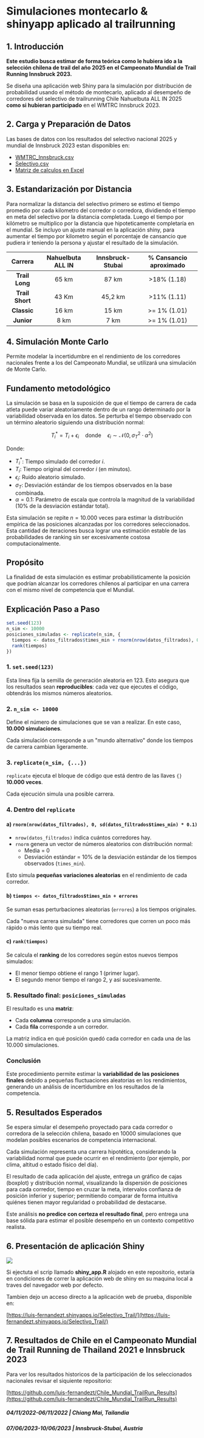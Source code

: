 # Simulaciones montecarlo & shinyapp aplicado al trailrunning

## 1. Introducción
 
**Este estudio busca estimar de forma teórica como le hubiera ido a la selección chilena de trail del año 2025 en el Campeonato Mundial de Trail Running Innsbruck 2023.**

Se diseña una aplicación web Shiny para la simulación por distribución de probabilidad usando el método de montecarlo, aplicado al desempeño de corredores del selectivo de trailrunning Chile Nahuelbuta ALL IN 2025 **como si hubieran participado** en el WMTRC Innsbruck 2023.

## 2. Carga y Preparación de Datos

Las bases de datos con los resultados del selectivo nacional 2025 y mundial de Innsbruck 2023 estan disponibles en:   

- [WMTRC_Innsbruck.csv](https://raw.githubusercontent.com/luis-fernandezt/Simulaciones-de-montecarlo-y-shinyapp-aplicado-al-trailrunning/refs/heads/main/data/WMTRC_Innsbruck.csv) 
- [Selectivo.csv](https://raw.githubusercontent.com/luis-fernandezt/Simulaciones-de-montecarlo-y-shinyapp-aplicado-al-trailrunning/refs/heads/main/data/Selectivo.csv)
- [Matriz de calculos en Excel](https://github.com/luis-fernandezt/Simulaciones-de-montecarlo-y-shinyapp-aplicado-al-trailrunning/raw/refs/heads/main/data/Selectivo_results.xlsx)

## 3. Estandarización por Distancia

Para normalizar la distancia del selectivo primero se estimo el tiempo promedio por cada kilometro del corredor o corredora, dividiendo el tiempo en meta del selectivo por la distancia completada. Luego el tiempo por kilómetro se multiplico por la distancia que hipoteticamente completaría en el mundial.
Se incluyo un ajuste manual en la aplicación shiny, para aumentar el tiempo por kilometro según el porcentaje de cansancio que pudiera ir teniendo la persona y ajustar el resultado de la simulación.

|   **Carrera**   | **Nahuelbuta ALL IN** | **Innsbruck-Stubai** | **% Cansancio aproximado** |
|:---------------:|:---------------------:|:--------------------:|:--------------------------:|
|  **Trail Long** |         65 km         |         87 km        |         >18% (1.18)        |
| **Trail Short** |         43 Km         |        45,2 km       |         >11% (1.11)        |
|   **Classic**   |         16 km         |         15 km        |        >= 1% (1.01)        |
|    **Junior**   |          8 km         |         7 km         |        >= 1% (1.01)        |

## 4. Simulación Monte Carlo

Permite modelar la incertidumbre en el rendimiento de los corredores nacionales frente a los del Campeonato Mundial, se utilizará una simulación de Monte Carlo.

## Fundamento metodológico

La simulación se basa en la suposición de que el tiempo de carrera de cada atleta puede variar aleatoriamente dentro de un rango determinado por la variabilidad observada en los datos. Se perturba el tiempo observado con un término aleatorio siguiendo una distribución normal:

$$
T^*_i = T_i + \epsilon_i \quad \text{donde} \quad \epsilon_i \sim \mathcal{N}(0, \sigma_T^2 \cdot \alpha^2)
$$

Donde:

- $T^*_i$: Tiempo simulado del corredor $i$.
- $T_i$: Tiempo original del corredor $i$ (en minutos).
- $\epsilon_i$: Ruido aleatorio simulado.
- $\sigma_T$: Desviación estándar de los tiempos observados en la base combinada.
- $\alpha = 0.1$: Parámetro de escala que controla la magnitud de la variabilidad (10% de la desviación estándar total).


Esta simulación se repite $n = 10.000$ veces para estimar la distribución empírica de las posiciones alcanzadas por los corredores seleccionados. Esta cantidad de iteraciones busca lograr una estimación estable de las probabilidades de ranking sin ser excesivamente costosa computacionalmente.

## Propósito

La finalidad de esta simulación es estimar probabilísticamente la posición que podrían alcanzar los corredores chilenos al participar en una carrera con el mismo nivel de competencia que el Mundial.

## Explicación Paso a Paso

```r
set.seed(123)
n_sim <- 10000
posiciones_simuladas <- replicate(n_sim, {
  tiempos <- datos_filtrados$times_min + rnorm(nrow(datos_filtrados), 0, sd(datos_filtrados$times_min) * 0.1)
  rank(tiempos)
})
```

### 1. `set.seed(123)`

Esta línea fija la semilla de generación aleatoria en 123.
Esto asegura que los resultados sean **reproducibles**: cada vez que ejecutes el código, obtendrás los mismos números aleatorios.

### 2. `n_sim <- 10000`

Define el número de simulaciones que se van a realizar.
En este caso, **10.000 simulaciones**.

Cada simulación corresponde a un "mundo alternativo" donde los tiempos de carrera cambian ligeramente.

### 3. `replicate(n_sim, {...})`

`replicate` ejecuta el bloque de código que está dentro de las llaves `{}` **10.000 veces**.

Cada ejecución simula una posible carrera.

### 4. Dentro del `replicate`

#### a) `rnorm(nrow(datos_filtrados), 0, sd(datos_filtrados$times_min) * 0.1)`

- `nrow(datos_filtrados)` indica cuántos corredores hay.
- `rnorm` genera un vector de números aleatorios con distribución normal:
  - Media = 0
  - Desviación estándar = 10% de la desviación estándar de los tiempos observados (`times_min`).

Esto simula **pequeñas variaciones aleatorias** en el rendimiento de cada corredor.

#### b) `tiempos <- datos_filtrados$times_min + errores`

Se suman esas perturbaciones aleatorias (`errores`) a los tiempos originales.

Cada "nueva carrera simulada" tiene corredores que corren un poco más rápido o más lento que su tiempo real.

#### c) `rank(tiempos)`

Se calcula el **ranking** de los corredores según estos nuevos tiempos simulados:
- El menor tiempo obtiene el rango 1 (primer lugar).
- El segundo menor tiempo el rango 2, y así sucesivamente.

### 5. Resultado final: `posiciones_simuladas`

El resultado es una **matriz**:
- Cada **columna** corresponde a una simulación.
- Cada **fila** corresponde a un corredor.

La matriz indica en qué posición quedó cada corredor en cada una de las 10.000 simulaciones.

### Conclusión

Este procedimiento permite estimar la **variabilidad de las posiciones finales** debido a pequeñas fluctuaciones aleatorias en los rendimientos, generando un análisis de incertidumbre en los resultados de la competencia.


## 5. Resultados Esperados

Se espera simular el desempeño proyectado para cada corredor o corredora de la selección chilena, basado en 10000 simulaciones que modelan posibles escenarios de competencia internacional.

Cada simulación representa una carrera hipotética, considerando la variabilidad normal que puede ocurrir en el rendimiento (por ejemplo, por clima, altitud o estado físico del día).

El resultado de cada aplicación del ajuste, entrega un gráfico de cajas (boxplot) y distribución normal, visualizando la dispersión de posiciones para cada corredor, tiempo en cruzar la meta, intervalos confianza de posición inferior y superior;  permitiendo comparar de forma intuitiva quiénes tienen mayor regularidad o probabilidad de destacarse.

Este análisis **no predice con certeza el resultado final**, pero entrega una base sólida para estimar el posible desempeño en un contexto competitivo realista.

## 6. Presentación de aplicación Shiny

![](https://www.datascienceportfol.io/static/profile_pics/pr2_4CE0B84ECD459166959B.png)  

Si ejectuta el scrip llamado **shiny_app.R** alojado en este repositorio, estaría en condiciones de correr la aplicación web de shiny en su maquina local a traves del navegador web por defecto. 

Tambien dejo un acceso directo a la aplicación web de prueba, disponible en:

[https://luis-fernandezt.shinyapps.io/Selectivo_Trail/](https://luis-fernandezt.shinyapps.io/Selectivo_Trail/)

## 7. Resultados de Chile en el Campeonato Mundial de Trail Running de Thailand 2021 e Innsbruck 2023

Para ver los resultados historicos de la participación de los seleccionados nacionales revisar el siquiente repositorio:

[https://github.com/luis-fernandezt/Chile_Mundial_TrailRun_Results](https://github.com/luis-fernandezt/Chile_Mundial_TrailRun_Results)

##### 04/11/2022-06/11/2022 | Chiang Mai, Tailandia 
##### 07/06/2023-10/06/2023 | Innsbruck-Stubai, Austria
